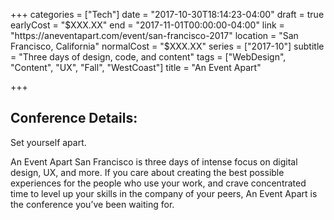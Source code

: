+++
categories = ["Tech"]
date = "2017-10-30T18:14:23-04:00"
draft = true
earlyCost = "$XXX.XX"
end = "2017-11-01T00:00:00-04:00"
link = "https://aneventapart.com/event/san-francisco-2017"
location = "San Francisco, California"
normalCost = "$XXX.XX"
series = ["2017-10"]
subtitle = "Three days of design, code, and content"
tags = ["WebDesign", "Content", "UX", "Fall", "WestCoast"]
title = "An Event Apart"

+++


## Conference Details:

Set yourself apart.

An Event Apart San Francisco is three days of intense focus on digital design, UX, and more. If you care about creating the best possible experiences for the people who use your work, and crave concentrated time to level up your skills in the company of your peers, An Event Apart is the conference you’ve been waiting for.